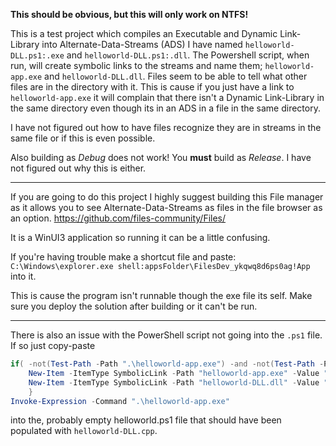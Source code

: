 **This should be obvious, but this will only work on NTFS!**  

This is a test project which compiles an Executable and Dynamic Link-Library into Alternate-Data-Streams (ADS) I have named `helloworld-DLL.ps1:.exe` and `helloworld-DLL.ps1:.dll`.  The Powershell script, when run, will create symbolic links to the streams and name them; `helloworld-app.exe` and `helloworld-DLL.dll`.  Files seem to be able to tell what other files are in the directory with it.  This is cause if you just have a link to `helloworld-app.exe` it will complain that there isn't a Dynamic Link-Library in the same directory even though its in an ADS in a file in the same directory.

I have not figured out how to have files recognize they are in streams in the same file or if this is even possible.

Also building as _Debug_ does not work!  You **must** build as _Release_.  I have not figured out why this is either.

_________________________________________________________________________________________________________________________________________________________________________________________________________________________________________________________________________________

If you are going to do this project I highly suggest building this File manager as it allows you to see Alternate-Data-Streams as files in the file browser as an option.
https://github.com/files-community/Files/

It is a WinUI3 application so running it can be a little confusing.

If you're having trouble make a shortcut file and paste: `C:\Windows\explorer.exe shell:appsFolder\FilesDev_ykqwq8d6ps0ag!App` into it.

This is cause the program isn't runnable though the exe file its self.  Make sure you deploy the solution after building or it can't be run. 
_________________________________________________________________________________________________________________________________________________________________________________________________________________________________________________________________________________
There is also an issue with the PowerShell script not going into the `.ps1` file. If so just copy-paste
```Powershell
if( -not(Test-Path -Path ".\helloworld-app.exe") -and -not(Test-Path -Path "helloworld-DLL.dll")){
    New-Item -ItemType SymbolicLink -Path "helloworld-app.exe" -Value ".\helloworld-DLL.ps1:.exe"
    New-Item -ItemType SymbolicLink -Path "helloworld-DLL.dll" -Value ".\helloworld-DLL.ps1:.dll"
    }
Invoke-Expression -Command ".\helloworld-app.exe"
```
into the, probably empty helloworld.ps1 file that should have been populated with `helloworld-DLL.cpp`.
